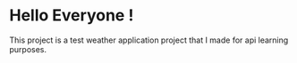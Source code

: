 # Hello Everyone !
This project is a test weather application project that I made for api learning purposes.
